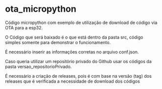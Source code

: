 # ota_micropython
Código micropython com exemplo de utilização de download de código via OTA para a esp32.

O Código que será baixado é o que está dentro da pasta src, código simples somente para demonstrar o funcionamento.

É necessário inserir as informações corretas no arquivo conf.json.

Caso queria utilizar um repositório privado do Github usar os códigos da pasta versao_repositorioPrivado.

É necessário a criação de releases, pois é com base na versão (tag) dos releases que é verificada a necessidade de download dos códigos
